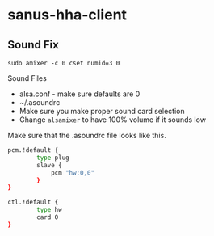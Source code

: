 # sanus-hha-client

## Sound Fix
`sudo amixer -c 0 cset numid=3 0`

Sound Files
* alsa.conf - make sure defaults are 0
* ~/.asoundrc
* Make sure you make proper sound card selection
* Change `alsamixer` to have 100% volume if it sounds low

Make sure that the .asoundrc file looks like this.


```sh
pcm.!default {
        type plug
        slave {
            pcm "hw:0,0"
        }
}

ctl.!default {
        type hw
        card 0
}
```
